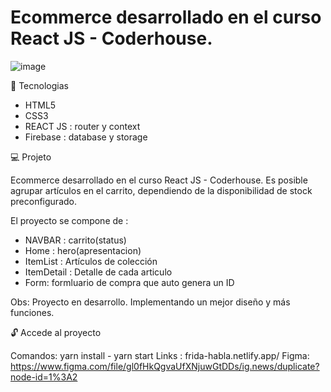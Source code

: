  # Ecommerce desarrollado en el curso React JS - Coderhouse. 
 
![image](https://user-images.githubusercontent.com/63380921/128605133-383f33ca-089a-49f2-b13c-fa81b35ab9b1.png)



🚀 Tecnologias

- HTML5
- CSS3
- REACT JS : router y context
- Firebase : database y storage

💻 Projeto

Ecommerce desarrollado en el curso React JS - Coderhouse. 
Es posible agrupar artículos en el carrito, dependiendo de la disponibilidad de stock preconfigurado.

El proyecto se compone de :
 - NAVBAR : carrito(status)
 - Home : hero(apresentacion)
 - ItemList : Artículos de colección
 - ItemDetail : Detalle de cada articulo
 - Form: formluario de compra que auto genera un ID
 
 Obs: Proyecto en desarrollo. Implementando un mejor diseño y más funciones.
 
 🔓 Accede al proyecto
 
 Comandos: yarn install - yarn start
 Links : frida-habla.netlify.app/
 Figma: https://www.figma.com/file/gl0fHkQgvaUfXNjuwGtDDs/ig.news/duplicate?node-id=1%3A2

